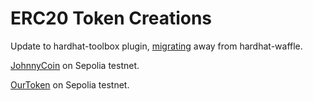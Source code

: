 # ERC20 Token Creations

Update to hardhat-toolbox plugin, [migrating](https://hardhat.org/hardhat-runner/docs/guides/migrating-from-hardhat-waffle#migrating-away-from-hardhat-waffle) away from hardhat-waffle.  

[JohnnyCoin](https://sepolia.etherscan.io/token/0x928f8be4b6430a46d52e33f57a508dd363654dea) on Sepolia testnet.   

[OurToken](https://sepolia.etherscan.io/address/0xbc2a8a1b1b70bb819a4b9fc866126247bd1586d7) on Sepolia testnet.
